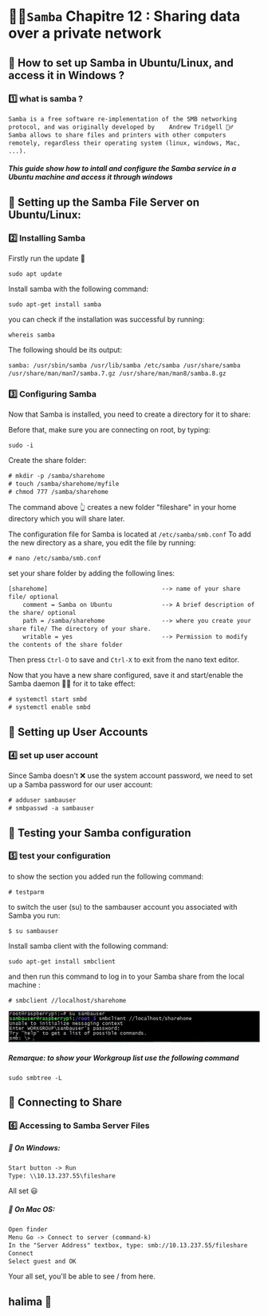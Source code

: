  # 🐱‍🏍`Samba`  Chapitre 12 : Sharing data over a private network
 
 ## :pushpin: How to set up Samba in Ubuntu/Linux, and access it in Windows ?
 
 ### :one: what is samba ?
``` 
Samba is a free software re-implementation of the SMB networking protocol, and was originally developed by    Andrew Tridgell 🕵️‍♂️
Samba allows to share files and printers with other computers remotely, regardless their operating system (linux, windows, Mac, ...). 
```

##### This guide show how to intall and configure the Samba service in a Ubuntu machine and access it through windows 

## :pushpin: Setting up the Samba File Server on Ubuntu/Linux:

### :two: Installing Samba

Firstly run the update 🧐

```
sudo apt update
```

Install samba with the following command:   

```
sudo apt-get install samba
```
you can check if the installation was successful by running:

```
whereis samba
```
The following should be its output:

```
samba: /usr/sbin/samba /usr/lib/samba /etc/samba /usr/share/samba /usr/share/man/man7/samba.7.gz /usr/share/man/man8/samba.8.gz
```

### :three: Configuring Samba

Now that Samba is installed, you need to create a directory for it to share:

Before that, make sure you are connecting on root, by typing:

```
sudo -i
```

Create the share folder: 

```
# mkdir -p /samba/sharehome
# touch /samba/sharehome/myfile
# chmod 777 /samba/sharehome

```
The command above 👆 creates a new folder "fileshare" in your home directory which you will share later.

The configuration file for Samba is located at `/etc/samba/smb.conf` To add the new directory as a share, you edit the file by running:

```
# nano /etc/samba/smb.conf
```

set your share folder by adding the following lines:

```
[sharehome]                                --> name of your share file/ optional
    comment = Samba on Ubuntu              --> A brief description of the share/ optional
    path = /samba/sharehome                --> where you create your share file/ The directory of your share.
    writable = yes                         --> Permission to modify the contents of the share folder
```
Then press `Ctrl-O` to save and `Ctrl-X` to exit from the nano text editor.

Now that you have a new share configured, save it and start/enable the Samba daemon 🐱‍🏍 for it to take effect:

```
# systemctl start smbd
# systemctl enable smbd
```


## :pushpin: Setting up User Accounts

### :four: set up user account

Since Samba doesn't ❌ use the system account password, we need to set up a Samba password for our user account:

```
# adduser sambauser
# smbpasswd -a sambauser
```
## :pushpin: Testing your Samba configuration

### :five: test your configuration

to show the section you added run the following command:
```
# testparm
```

to switch the user (su) to the sambauser account you associated with Samba you run:

```
$ su sambauser
```


Install samba client with the following command:   

```
sudo apt-get install smbclient
```

and then run this command to log in to your Samba share from the local machine :

```
# smbclient //localhost/sharehome
```
![image](smb.jpg)

##### Remarque: to show your Workgroup list use the following command 

```
sudo smbtree -L
```


## :pushpin: Connecting to Share

### :six: Accessing to Samba Server Files

##### 🌈 On Windows:
```
Start button -> Run
Type: \\10.13.237.55\fileshare
```
All set 😃

##### 🍏 On Mac OS:
```
Open finder
Menu Go -> Connect to server (command-k)
In the "Server Address" textbox, type: smb://10.13.237.55/fileshare
Connect
Select guest and OK
```

Your all set, you'll be able to see /<your-share-folder> from here.
 




## halima 🥰
